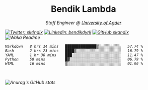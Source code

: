 <h1 align="center"> Bendik Lambda </h1>
<p align="center"><em>Staff Engineer @ <a href="http://www.uia.no">University of Agder</a></p>



[![Twitter: sk4ndix](https://img.shields.io/twitter/follow/sk4ndix?style=social)](https://twitter.com/sk4ndix)
[![Linkedin: bendikdyrli](https://img.shields.io/badge/-bendikdyrli-blue?style=flat-square&logo=Linkedin&logoColor=white&link=https://www.linkedin.com/in/bendikdyrli/)](https://www.linkedin.com/in/bendikdyrli/)
[![GitHub skandix](https://img.shields.io/github/followers/skandix?label=follow&style=social)](https://github.com/skandix)
![Waka Readme](https://github.com/skandix/skandix/workflows/Waka%20Readme/badge.svg)


<!--START_SECTION:waka-->
```text
Markdown   8 hrs 14 mins   ██████████████▒░░░░░░░░░░   57.74 % 
Bash       2 hrs 23 mins   ████▒░░░░░░░░░░░░░░░░░░░░   16.79 % 
YAML       1 hr 38 mins    ███░░░░░░░░░░░░░░░░░░░░░░   11.47 % 
Python     58 mins         █▓░░░░░░░░░░░░░░░░░░░░░░░   06.79 % 
HTML       16 mins         ▒░░░░░░░░░░░░░░░░░░░░░░░░   01.96 % 
```
<!--END_SECTION:waka-->

  <br>
  
![Anurag's GitHub stats](https://github-readme-stats.vercel.app/api?username=skandix&show_icons=true&theme=tokyonight)



